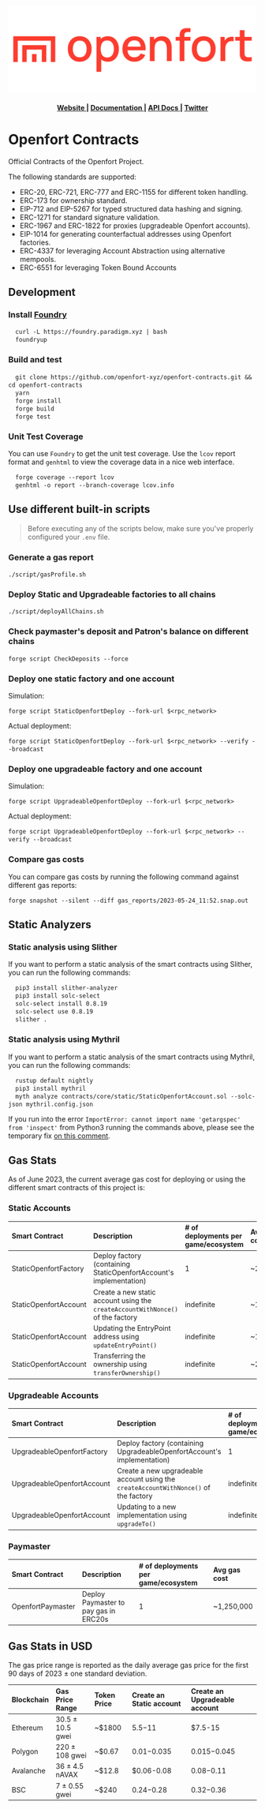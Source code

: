 ![Openfort Protocol][banner-image]

<div align="center">
  <h4>
    <a href="https://www.openfort.xyz/">
      Website
    </a>
    <span> | </span>
    <a href="https://www.openfort.xyz/docs">
      Documentation
    </a>
    <span> | </span>
    <a href="https://www.openfort.xyz/docs/api">
      API Docs
    </a>
    <span> | </span>
    <a href="https://twitter.com/openfortxyz">
      Twitter
    </a>
  </h4>
</div>

[banner-image]: .github/img/OpenfortRed.png

# Openfort Contracts
Official Contracts of the Openfort Project.

The following standards are supported:
- ERC-20, ERC-721, ERC-777 and ERC-1155 for different token handling.
- ERC-173 for ownership standard.
- EIP-712 and EIP-5267 for typed structured data hashing and signing.
- ERC-1271 for standard signature validation.
- ERC-1967 and ERC-1822 for proxies (upgradeable Openfort accounts).
- EIP-1014 for generating counterfactual addresses using Openfort factories.
- ERC-4337 for leveraging Account Abstraction using alternative mempools.
- ERC-6551 for leveraging Token Bound Accounts 

## Development

### Install [Foundry](https://github.com/foundry-rs/foundry#installation)
```
  curl -L https://foundry.paradigm.xyz | bash
  foundryup
```

### Build and test
```
  git clone https://github.com/openfort-xyz/openfort-contracts.git && cd openfort-contracts
  yarn
  forge install
  forge build
  forge test
```

### Unit Test Coverage

You can use `Foundry` to get the unit test coverage.
Use the `lcov` report format and `genhtml` to view the coverage data in a nice web interface.
```
  forge coverage --report lcov
  genhtml -o report --branch-coverage lcov.info
```


## Use different built-in scripts

> Before executing any of the scripts below, make sure you've properly configured your `.env` file.

### Generate a gas report

```
./script/gasProfile.sh
```

### Deploy Static and Upgradeable factories to all chains

```
./script/deployAllChains.sh
```

### Check paymaster's deposit and Patron's balance on different chains

```
forge script CheckDeposits --force
```

### Deploy one static factory and one account

Simulation:

```
forge script StaticOpenfortDeploy --fork-url $<rpc_network>
```

Actual deployment:

```
forge script StaticOpenfortDeploy --fork-url $<rpc_network> --verify --broadcast
```

### Deploy one upgradeable factory and one account

Simulation:

```
forge script UpgradeableOpenfortDeploy --fork-url $<rpc_network>
```

Actual deployment:
```
forge script UpgradeableOpenfortDeploy --fork-url $<rpc_network> --verify --broadcast
```

### Compare gas costs

You can compare gas costs by running the following command against different gas reports:

```
forge snapshot --silent --diff gas_reports/2023-05-24_11:52.snap.out
```

## Static Analyzers

### Static analysis using Slither
If you want to perform a static analysis of the smart contracts using Slither, you can run the following commands:

```
  pip3 install slither-analyzer
  pip3 install solc-select
  solc-select install 0.8.19
  solc-select use 0.8.19
  slither .
```

### Static analysis using Mythril
If you want to perform a static analysis of the smart contracts using Mythril, you can run the following commands:

```
  rustup default nightly
  pip3 install mythril
  myth analyze contracts/core/static/StaticOpenfortAccount.sol --solc-json mythril.config.json
```

If you run into the error `ImportError: cannot import name 'getargspec' from 'inspect'` from Python3 running the commands above, please see the temporary fix [on this comment](https://github.com/ethereum/web3.py/issues/2704#issuecomment-1333163491).

## Gas Stats

As of June 2023, the current average gas cost for deploying or using the different smart contracts of this project is:

### Static Accounts
|   Smart Contract   |    Description    |    # of deployments per game/ecosystem    |    Avg gas cost    |
| :----------------- | :---------------------------------- | :---------------------------------- | :------------------------ |
|   StaticOpenfortFactory  | Deploy factory (containing StaticOpenfortAccount's implementation) | 1 | ~2,500,000 |
|   StaticOpenfortAccount  | Create a new static account using the `createAccountWithNonce()` of the factory | indefinite | ~150,000  |
|   StaticOpenfortAccount  | Updating the EntryPoint address using `updateEntryPoint()` | indefinite | ~1,500  |
|   StaticOpenfortAccount  | Transferring the ownership using `transferOwnership()` | indefinite | ~25,000  |

### Upgradeable Accounts
|   Smart Contract   |    Description    |    # of deployments per game/ecosystem    |    Avg gas cost    |
| :----------------- | :---------------------------------- | :---------------------------------- | :------------------------ |
| UpgradeableOpenfortFactory | Deploy factory (containing UpgradeableOpenfortAccount's implementation) | 1 | ~3,250,000  |
|   UpgradeableOpenfortAccount  | Create a new upgradeable account using the `createAccountWithNonce()` of the factory | indefinite | ~200,000 |
|   UpgradeableOpenfortAccount  | Updating to a new implementation using `upgradeTo()` | indefinite | ~3,500  |

### Paymaster
|   Smart Contract   |    Description    |    # of deployments per game/ecosystem    |    Avg gas cost    |
| :----------------- | :---------------------------------- | :---------------------------------- | :------------------------ |
|   OpenfortPaymaster | Deploy Paymaster to pay gas in ERC20s | 1 | ~1,250,000  |


## Gas Stats in USD
The gas price range is reported as the daily average gas price for the first 90 days of 2023 ± one standard deviation.

|   Blockchain   |    Gas Price Range    |    Token Price    |    Create an Static account   |   Create an Upgradeable account   |
| :------------- | :-------------------- | :---------------- | :------ | :------ |
|  Ethereum  | 30.5 ± 10.5 gwei | ~$1800 | $5.5-$11 | $7.5-15 |
|  Polygon  | 220 ± 108 gwei | ~$0.67 | $0.01-$0.035 | $0.015-$0.045 |
|  Avalanche  | 36 ± 4.5 nAVAX | ~$12.8 | $0.06-0.08  | $0.08-$0.11 |
|  BSC  | 7 ± 0.55 gwei	| ~$240 | $0.24-$0.28  | $0.32-$0.36|
